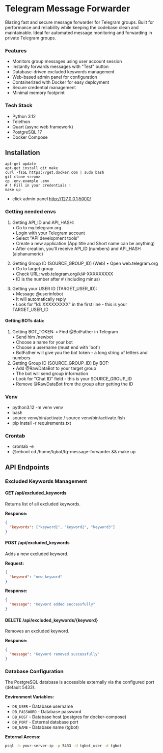 # Telegram Message Forwarder
Blazing fast and secure message forwarder for Telegram groups.
Built for performance and reliability while keeping the codebase clean and maintainable. Ideal for automated message monitoring and forwarding in private Telegram groups.

### Features

* Monitors group messages using user account session
* Instantly forwards messages with "Test" button
* Database-driven excluded keywords management
* Web-based admin panel for configuration
* Containerized with Docker for easy deployment
* Secure credential management
* Minimal memory footprint

### Tech Stack
* Python 3.12
* Telethon 
* Quart (async web framework)
* PostgreSQL 17
* Docker Compose


## Installation
```
apt-get update
apt-get install git make
curl -fsSL https://get.docker.com | sudo bash
git clone <repo>
cp .env.example .env
# ! Fill in your credentials !
make up
```
- click admin panel http://127.0.0.1:5000/


### Getting needed envs

1. Getting API_ID and API_HASH:  
      •	Go to my.telegram.org  
      •	Login with your Telegram account  
      •	Select "API development tools"  
      •	Create a new application (App title and Short name can be anything)  
      •	After creation, you'll receive API_ID (numbers) and API_HASH (alphanumeric)
2. Getting Group ID (SOURCE_GROUP_ID) (Web)
    •	Open web.telegram.org  
    •	Go to target group  
    •	Check URL: web.telegram.org/k/#-XXXXXXXXX  
    •	ID is the number after # (including minus)  

3. Getting your USER ID (TARGET_USER_ID):  
      •	Message @userinfobot  
      •	It will automatically reply  
      •	Look for "Id: XXXXXXXXX" in the first line - this is your TARGET_USER_ID  

#### Getting BOTs data:
1. Getting BOT_TOKEN:
   •	Find @BotFather in Telegram  
   •	Send him /newbot  
   •	Choose a name for your bot  
   •	Choose a username (must end with 'bot')  
   •	BotFather will give you the bot token - a long string of letters and numbers
2. Getting Group ID (SOURCE_GROUP_ID) By BOT:  
      •	Add @RawDataBot to your target group  
      •	The bot will send group information  
      •	Look for "Chat ID" field - this is your SOURCE_GROUP_ID  
      •	Remove @RawDataBot from the group after getting the ID  

### Venv
- python3.12 -m venv venv
- bash
- source venv/bin/activate / source venv/bin/activate.fish
- pip install -r requirements.txt

### Crontab
- crontab -e
- @reboot cd /home/tgbot/tg-message-forwarder && make up

## API Endpoints

### Excluded Keywords Management

#### GET /api/excluded_keywords
Returns list of all excluded keywords.

**Response:**
```json
{
  "keywords": ["keyword1", "keyword2", "keyword3"]
}
```

#### POST /api/excluded_keywords
Adds a new excluded keyword.

**Request:**
```json
{
  "keyword": "new_keyword"
}
```

**Response:**
```json
{
  "message": "Keyword added successfully"
}
```

#### DELETE /api/excluded_keywords/{keyword}
Removes an excluded keyword.

**Response:**
```json
{
  "message": "Keyword removed successfully"
}
```

### Database Configuration

The PostgreSQL database is accessible externally via the configured port (default 5433).

**Environment Variables:**
- `DB_USER` - Database username
- `DB_PASSWORD` - Database password  
- `DB_HOST` - Database host (postgres for docker-compose)
- `DB_PORT` - External database port
- `DB_NAME` - Database name (tgbot)

**External Access:**
```bash
psql -h your-server-ip -p 5433 -U tgbot_user -d tgbot
```
